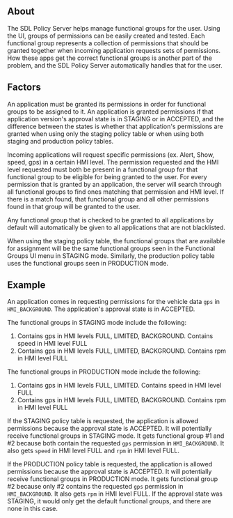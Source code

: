 ## About
The SDL Policy Server helps manage functional groups for the user. Using the UI, groups of permissions can be easily created and tested. Each functional group represents a collection of permissions that should be granted together when incoming application requests sets of permissions. How these apps get the correct functional groups is another part of the problem, and the SDL Policy Server automatically handles that for the user.

## Factors
An application must be granted its permissions in order for functional groups to be assigned to it. An application is granted permissions if that application version's approval state is in STAGING or in ACCEPTED, and the difference between the states is whether that application's permissions are granted when using only the staging policy table or when using both staging and production policy tables. 

Incoming applications will request specific permissions (ex. Alert, Show, speed, gps) in a certain HMI level. The permission requested and the HMI level requested must both be present in a functional group for that functional group to be eligible for being granted to the user. For every permission that is granted by an application, the server will search through all functional groups to find ones matching that permission and HMI level. If there is a match found, that functional group and all other permissions found in that group will be granted to the user. 

Any functional group that is checked to be granted to all applications by default will automatically be given to all applications that are not blacklisted.

When using the staging policy table, the functional groups that are available for assignment will be the same functional groups seen in the Functional Groups UI menu in STAGING mode. Similarly, the production policy table uses the functional groups seen in PRODUCTION mode.

## Example
An application comes in requesting permissions for the vehicle data `gps` in `HMI_BACKGROUND`. The application's approval state is in ACCEPTED. 

The functional groups in STAGING mode include the following:
1. Contains gps in HMI levels FULL, LIMITED, BACKGROUND. Contains speed in HMI level FULL
2. Contains gps in HMI levels FULL, LIMITED, BACKGROUND. Contains rpm in HMI level FULL

The functional groups in PRODUCTION mode include the following:
1. Contains gps in HMI levels FULL, LIMITED. Contains speed in HMI level FULL
2. Contains gps in HMI levels FULL, LIMITED, BACKGROUND. Contains rpm in HMI level FULL

If the STAGING policy table is requested, the application is allowed permissions because the approval state is ACCEPTED. It will potentially receive functional groups in STAGING mode. It gets functional group #1 and #2 because both contain the requested `gps` permission in `HMI_BACKGROUND`. It also gets `speed` in HMI level FULL and `rpm` in HMI level FULL.

If the PRODUCTION policy table is requested, the application is allowed permissions because the approval state is ACCEPTED. It will potentially receive functional groups in PRODUCTION mode. It gets functional group #2 because only #2 contains the requested `gps` permission in `HMI_BACKGROUND`. It also gets `rpm` in HMI level FULL. If the approval state was STAGING, it would only get the default functional groups, and there are none in this case. 
